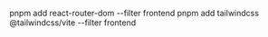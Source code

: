 

pnpm add react-router-dom --filter frontend
pnpm add tailwindcss @tailwindcss/vite --filter frontend